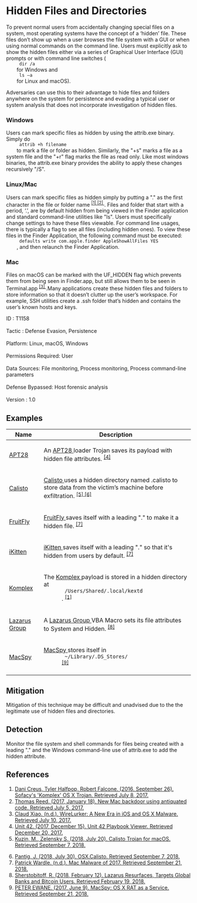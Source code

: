 <div class="container-fluid">
 <h1>
  Hidden Files and Directories
 </h1>
 <div class="row">
  <div class="col-md-8 description-body">
   <p>
    To prevent normal users from accidentally changing special files on a system, most operating systems have the concept of a ‘hidden’ file. These files don’t show up when a user browses the file system with a GUI or when using normal commands on the command line. Users must explicitly ask to show the hidden files either via a series of Graphical User Interface (GUI) prompts or with command line switches (
    <code>
     dir /a
    </code>
    for Windows and
    <code>
     ls –a
    </code>
    for Linux and macOS).
   </p>
   <p>
    Adversaries can use this to their advantage to hide files and folders anywhere on the system for persistence and evading a typical user or system analysis that does not incorporate investigation of hidden files.
   </p>
   <h3>
    Windows
   </h3>
   <p>
    Users can mark specific files as hidden by using the attrib.exe binary. Simply do
    <code>
     attrib +h filename
    </code>
    to mark a file or folder as hidden. Similarly, the "+s" marks a file as a system file and the "+r" flag marks the file as read only. Like most windows binaries, the attrib.exe binary provides the ability to apply these changes recursively "/S".
   </p>
   <h3>
    Linux/Mac
   </h3>
   <p>
    Users can mark specific files as hidden simply by putting a "." as the first character in the file or folder name
    <span class="scite-citeref-number" data-reference="Sofacy Komplex Trojan" id="scite-ref-1-a">
     <sup>
      <a aria-describedby="qtip-0" data-hasqtip="0" href="https://researchcenter.paloaltonetworks.com/2016/09/unit42-sofacys-komplex-os-x-trojan/" target="_blank">
       [1]
      </a>
     </sup>
    </span>
    <span class="scite-citeref-number" data-reference="Antiquated Mac Malware" id="scite-ref-2-a">
     <sup>
      <a aria-describedby="qtip-1" data-hasqtip="1" href="https://blog.malwarebytes.com/threat-analysis/2017/01/new-mac-backdoor-using-antiquated-code/" target="_blank">
       [2]
      </a>
     </sup>
    </span>
    . Files and folder that start with a period, ‘.’, are by default hidden from being viewed in the Finder application and standard command-line utilities like "ls". Users must specifically change settings to have these files viewable. For command line usages, there is typically a flag to see all files (including hidden ones). To view these files in the Finder Application, the following command must be executed:
    <code>
     defaults write com.apple.finder AppleShowAllFiles YES
    </code>
    , and then relaunch the Finder Application.
   </p>
   <h3>
    Mac
   </h3>
   <p>
    Files on macOS can be marked with the UF_HIDDEN flag which prevents them from being seen in Finder.app, but still allows them to be seen in Terminal.app
    <span class="scite-citeref-number" data-reference="WireLurker" id="scite-ref-3-a">
     <sup>
      <a aria-describedby="qtip-2" data-hasqtip="2" href="https://www.paloaltonetworks.com/content/dam/pan/en_US/assets/pdf/reports/Unit_42/unit42-wirelurker.pdf" target="_blank">
       [3]
      </a>
     </sup>
    </span>
    .Many applications create these hidden files and folders to store information so that it doesn’t clutter up the user’s workspace. For example, SSH utilities create a .ssh folder that’s hidden and contains the user’s known hosts and keys.
   </p>
  </div>
  <div class="col-md-4">
   <div class="card">
    <div class="card-body">
     <div class="card-data">
      <span class="h5 card-title">
       ID
      </span>
      : T1158
      <br/>
      <br/>
     </div>
     <div class="card-data">
      <span class="h5 card-title">
      </span>
     </div>
     <div class="card-data">
      <span class="h5 card-title">
       Tactic
      </span>
      : Defense Evasion, Persistence
      <br/>
      <br/>
     </div>
     <div class="card-data">
      <span class="h5 card-title">
       Platform:
      </span>
      Linux, macOS, Windows
      <br/>
      <br/>
     </div>
     <div class="card-data">
      <span class="h5 card-title">
       Permissions Required:
      </span>
      User
      <br/>
      <br/>
     </div>
     <div class="card-data">
      <span class="h5 card-title">
      </span>
     </div>
     <div class="card-data">
      <span class="h5 card-title">
       Data Sources:
      </span>
      File monitoring, Process monitoring, Process command-line parameters
      <br/>
      <br/>
     </div>
     <div class="card-data">
      <span class="h5 card-title">
      </span>
     </div>
     <div class="card-data">
      <span class="h5 card-title">
      </span>
     </div>
     <div class="card-data">
      <span class="h5 card-title">
       Defense Bypassed:
      </span>
      Host forensic analysis
      <br/>
      <br/>
     </div>
     <div class="card-data">
      <span class="h5 card-title">
      </span>
     </div>
     <div class="card-data">
      <span class="h5 card-title">
      </span>
     </div>
     <div class="card-data">
      <span class="h5 card-title">
      </span>
     </div>
     <div class="card-data">
      <span class="h5 card-title">
       Version
      </span>
      : 1.0
     </div>
    </div>
   </div>
  </div>
 </div>
 <h2 class="pt-3" id="examples">
  Examples
 </h2>
 <table class="table table-bordered table-light mt-2">
  <thead>
   <tr>
    <th scope="col">
     Name
    </th>
    <th scope="col">
     Description
    </th>
   </tr>
  </thead>
  <tbody class="bg-white">
   <tr>
    <td>
     <a href="https://attack.mitre.org/groups/G0007">
      APT28
     </a>
    </td>
    <td>
     <p>
      An
      <a href="https://attack.mitre.org/groups/G0007">
       APT28
      </a>
      loader Trojan saves its payload with hidden file attributes.
      <span class="scite-citeref-number" data-reference="Unit 42 Playbook Dec 2017" id="scite-ref-4-a" onclick="scrollToRef('scite-4')">
       <sup>
        <a aria-describedby="qtip-3" data-hasqtip="3" href="https://pan-unit42.github.io/playbook_viewer/" target="_blank">
         [4]
        </a>
       </sup>
      </span>
     </p>
    </td>
   </tr>
   <tr>
    <td>
     <a href="https://attack.mitre.org/software/S0274">
      Calisto
     </a>
    </td>
    <td>
     <p>
      <a href="https://attack.mitre.org/software/S0274">
       Calisto
      </a>
      uses a hidden directory named .calisto to store data from the victim’s machine before exfiltration.
      <span class="scite-citeref-number" data-reference="Securelist Calisto July 2018" id="scite-ref-5-a" onclick="scrollToRef('scite-5')">
       <sup>
        <a aria-describedby="qtip-4" data-hasqtip="4" href="https://securelist.com/calisto-trojan-for-macos/86543/" target="_blank">
         [5]
        </a>
       </sup>
      </span>
      <span class="scite-citeref-number" data-reference="Symantec Calisto July 2018" id="scite-ref-6-a" onclick="scrollToRef('scite-6')">
       <sup>
        <a aria-describedby="qtip-5" data-hasqtip="5" href="https://www.symantec.com/security-center/writeup/2018-073014-2512-99?om_rssid=sr-latestthreats30days" target="_blank">
         [6]
        </a>
       </sup>
      </span>
     </p>
    </td>
   </tr>
   <tr>
    <td>
     <a href="https://attack.mitre.org/software/S0277">
      FruitFly
     </a>
    </td>
    <td>
     <p>
      <a href="https://attack.mitre.org/software/S0277">
       FruitFly
      </a>
      saves itself with a leading "." to make it a hidden file.
      <span class="scite-citeref-number" data-reference="objsee mac malware 2017" id="scite-ref-7-a" onclick="scrollToRef('scite-7')">
       <sup>
        <a aria-describedby="qtip-6" data-hasqtip="6" href="https://objective-see.com/blog/blog_0x25.html" target="_blank">
         [7]
        </a>
       </sup>
      </span>
     </p>
    </td>
   </tr>
   <tr>
    <td>
     <a href="https://attack.mitre.org/software/S0278">
      iKitten
     </a>
    </td>
    <td>
     <p>
      <a href="https://attack.mitre.org/software/S0278">
       iKitten
      </a>
      saves itself with a leading "." so that it's hidden from users by default.
      <span class="scite-citeref-number" data-reference="objsee mac malware 2017" id="scite-ref-7-a" onclick="scrollToRef('scite-7')">
       <sup>
        <a aria-describedby="qtip-6" data-hasqtip="6" href="https://objective-see.com/blog/blog_0x25.html" target="_blank">
         [7]
        </a>
       </sup>
      </span>
     </p>
    </td>
   </tr>
   <tr>
    <td>
     <a href="https://attack.mitre.org/software/S0162">
      Komplex
     </a>
    </td>
    <td>
     <p>
      The
      <a href="https://attack.mitre.org/software/S0162">
       Komplex
      </a>
      payload is stored in a hidden directory at
      <code>
       /Users/Shared/.local/kextd
      </code>
      .
      <span class="scite-citeref-number" data-reference="Sofacy Komplex Trojan" id="scite-ref-1-a" onclick="scrollToRef('scite-1')">
       <sup>
        <a aria-describedby="qtip-0" data-hasqtip="0" href="https://researchcenter.paloaltonetworks.com/2016/09/unit42-sofacys-komplex-os-x-trojan/" target="_blank">
         [1]
        </a>
       </sup>
      </span>
     </p>
    </td>
   </tr>
   <tr>
    <td>
     <a href="https://attack.mitre.org/groups/G0032">
      Lazarus Group
     </a>
    </td>
    <td>
     <p>
      A
      <a href="https://attack.mitre.org/groups/G0032">
       Lazarus Group
      </a>
      VBA Macro sets its file attributes to System and Hidden.
      <span class="scite-citeref-number" data-reference="McAfee Lazarus Resurfaces Feb 2018" id="scite-ref-8-a" onclick="scrollToRef('scite-8')">
       <sup>
        <a aria-describedby="qtip-7" data-hasqtip="7" href="https://securingtomorrow.mcafee.com/mcafee-labs/lazarus-resurfaces-targets-global-banks-bitcoin-users/" target="_blank">
         [8]
        </a>
       </sup>
      </span>
     </p>
    </td>
   </tr>
   <tr>
    <td>
     <a href="https://attack.mitre.org/software/S0282">
      MacSpy
     </a>
    </td>
    <td>
     <p>
      <a href="https://attack.mitre.org/software/S0282">
       MacSpy
      </a>
      stores itself in
      <code>
       ~/Library/.DS_Stores/
      </code>
      <span class="scite-citeref-number" data-reference="alientvault macspy" id="scite-ref-9-a" onclick="scrollToRef('scite-9')">
       <sup>
        <a aria-describedby="qtip-8" data-hasqtip="8" href="https://www.alienvault.com/blogs/labs-research/macspy-os-x-rat-as-a-service" target="_blank">
         [9]
        </a>
       </sup>
      </span>
     </p>
    </td>
   </tr>
  </tbody>
 </table>
 <h2 class="pt-3" id="mitigation">
  Mitigation
 </h2>
 <p>
  Mitigation of this technique may be difficult and unadvised due to the the legitimate use of hidden files and directories.
 </p>
 <h2 class="pt-3" id="detection">
  Detection
 </h2>
 <p>
  Monitor the file system and shell commands for files being created with a leading "." and the Windows command-line use of attrib.exe to add the hidden attribute.
 </p>
 <h2 class="pt-3" id="references">
  References
 </h2>
 <div class="row">
  <div class="col">
   <ol>
    <li>
     <span class="scite-citation" id="scite-1">
      <span class="scite-citation-text">
       <a class="external text" href="https://researchcenter.paloaltonetworks.com/2016/09/unit42-sofacys-komplex-os-x-trojan/" name="scite-1" rel="nofollow" target="_blank">
        Dani Creus, Tyler Halfpop, Robert Falcone. (2016, September 26). Sofacy's 'Komplex' OS X Trojan. Retrieved July 8, 2017.
       </a>
      </span>
     </span>
    </li>
    <li>
     <span class="scite-citation" id="scite-2">
      <span class="scite-citation-text">
       <a class="external text" href="https://blog.malwarebytes.com/threat-analysis/2017/01/new-mac-backdoor-using-antiquated-code/" name="scite-2" rel="nofollow" target="_blank">
        Thomas Reed. (2017, January 18). New Mac backdoor using antiquated code. Retrieved July 5, 2017.
       </a>
      </span>
     </span>
    </li>
    <li>
     <span class="scite-citation" id="scite-3">
      <span class="scite-citation-text">
       <a class="external text" href="https://www.paloaltonetworks.com/content/dam/pan/en_US/assets/pdf/reports/Unit_42/unit42-wirelurker.pdf" name="scite-3" rel="nofollow" target="_blank">
        Claud Xiao. (n.d.). WireLurker: A New Era in iOS and OS X Malware. Retrieved July 10, 2017.
       </a>
      </span>
     </span>
    </li>
    <li>
     <span class="scite-citation" id="scite-4">
      <span class="scite-citation-text">
       <a class="external text" href="https://pan-unit42.github.io/playbook_viewer/" name="scite-4" rel="nofollow" target="_blank">
        Unit 42. (2017, December 15). Unit 42 Playbook Viewer. Retrieved December 20, 2017.
       </a>
      </span>
     </span>
    </li>
    <li>
     <span class="scite-citation" id="scite-5">
      <span class="scite-citation-text">
       <a class="external text" href="https://securelist.com/calisto-trojan-for-macos/86543/" name="scite-5" rel="nofollow" target="_blank">
        Kuzin, M., Zelensky S. (2018, July 20). Calisto Trojan for macOS. Retrieved September 7, 2018.
       </a>
      </span>
     </span>
    </li>
   </ol>
  </div>
  <div class="col">
   <ol start="6.5">
    <li>
     <span class="scite-citation" id="scite-6">
      <span class="scite-citation-text">
       <a class="external text" href="https://www.symantec.com/security-center/writeup/2018-073014-2512-99?om_rssid=sr-latestthreats30days" name="scite-6" rel="nofollow" target="_blank">
        Pantig, J. (2018, July 30). OSX.Calisto. Retrieved September 7, 2018.
       </a>
      </span>
     </span>
    </li>
    <li>
     <span class="scite-citation" id="scite-7">
      <span class="scite-citation-text">
       <a class="external text" href="https://objective-see.com/blog/blog_0x25.html" name="scite-7" rel="nofollow" target="_blank">
        Patrick Wardle. (n.d.). Mac Malware of 2017. Retrieved September 21, 2018.
       </a>
      </span>
     </span>
    </li>
    <li>
     <span class="scite-citation" id="scite-8">
      <span class="scite-citation-text">
       <a class="external text" href="https://securingtomorrow.mcafee.com/mcafee-labs/lazarus-resurfaces-targets-global-banks-bitcoin-users/" name="scite-8" rel="nofollow" target="_blank">
        Sherstobitoff, R. (2018, February 12). Lazarus Resurfaces, Targets Global Banks and Bitcoin Users. Retrieved February 19, 2018.
       </a>
      </span>
     </span>
    </li>
    <li>
     <span class="scite-citation" id="scite-9">
      <span class="scite-citation-text">
       <a class="external text" href="https://www.alienvault.com/blogs/labs-research/macspy-os-x-rat-as-a-service" name="scite-9" rel="nofollow" target="_blank">
        PETER EWANE. (2017, June 9). MacSpy: OS X RAT as a Service. Retrieved September 21, 2018.
       </a>
      </span>
     </span>
    </li>
   </ol>
  </div>
 </div>
</div>
